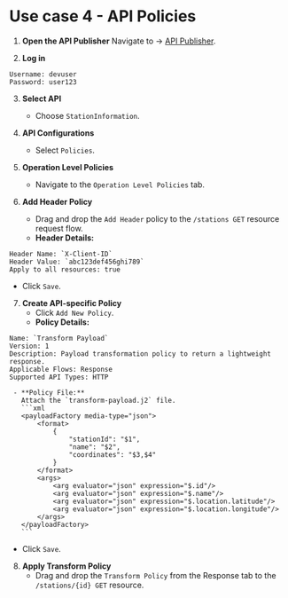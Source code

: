 # Use case 4 - API Policies

1. **Open the API Publisher**
Navigate to → [API Publisher](https://localhost:9443/publisher).

2. **Log in**
```
Username: devuser
Password: user123
```

3. **Select API**
   - Choose `StationInformation`.

4. **API Configurations**
   - Select `Policies`.

5. **Operation Level Policies**
   - Navigate to the `Operation Level Policies` tab.

6. **Add Header Policy**
   - Drag and drop the `Add Header` policy to the `/stations GET` resource request flow.
   - **Header Details:**
```
Header Name: `X-Client-ID`
Header Value: `abc123def456ghi789`
Apply to all resources: true
```
   - Click `Save`.

7. **Create API-specific Policy**
   - Click `Add New Policy`.
   - **Policy Details:**
```
Name: `Transform Payload`
Version: 1
Description: Payload transformation policy to return a lightweight response.
Applicable Flows: Response
Supported API Types: HTTP
```

     - **Policy File:**
       Attach the `transform-payload.j2` file.
       ```xml
       <payloadFactory media-type="json">
           <format>
               {
                   "stationId": "$1",
                   "name": "$2",
                   "coordinates": "$3,$4"
               }
           </format>
           <args>
               <arg evaluator="json" expression="$.id"/>
               <arg evaluator="json" expression="$.name"/>
               <arg evaluator="json" expression="$.location.latitude"/>
               <arg evaluator="json" expression="$.location.longitude"/>
           </args>
       </payloadFactory>
       ```
   - Click `Save`.

8. **Apply Transform Policy**
   - Drag and drop the `Transform Policy` from the Response tab to the `/stations/{id} GET` resource.
